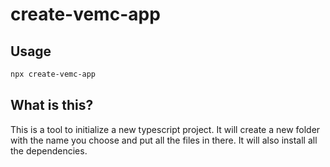 # create-vemc-app

## Usage

```bash
npx create-vemc-app
```

## What is this?

This is a tool to initialize a new typescript project. It will create a new folder with the name you choose and put all the files in there. It will also install all the dependencies.
